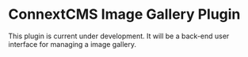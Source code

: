 # ConnextCMS Image Gallery Plugin
This plugin is current under development. It will be a back-end user interface for managing a image gallery.

